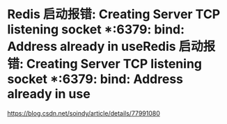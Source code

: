 # Redis 启动报错: Creating Server TCP listening socket *:6379: bind: Address already in useRedis 启动报错: Creating Server TCP listening socket *:6379: bind: Address already in use


https://blog.csdn.net/soindy/article/details/77991080
